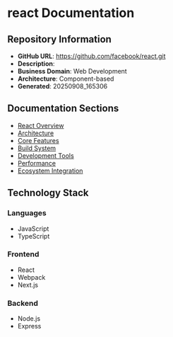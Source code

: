 # react Documentation

## Repository Information

- **GitHub URL**: https://github.com/facebook/react.git
- **Description**: 
- **Business Domain**: Web Development
- **Architecture**: Component-based
- **Generated**: 20250908_165306

## Documentation Sections

- [React Overview](React_Overview.md)
- [Architecture](Architecture.md)
- [Core Features](Core_Features.md)
- [Build System](Build_System.md)
- [Development Tools](Development_Tools.md)
- [Performance](Performance.md)
- [Ecosystem Integration](Ecosystem_Integration.md)

## Technology Stack

### Languages
- JavaScript
- TypeScript

### Frontend
- React
- Webpack
- Next.js

### Backend
- Node.js
- Express

